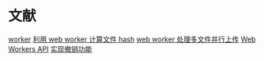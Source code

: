 # 文献

[worker](https://forum.vuejs.org/t/topic/37424 '')
[利用 web worker 计算文件 hash](https://juejin.cn/post/7054835731885195277 '')
[web worker 处理多文件并行上传](https://www.jianshu.com/p/1708a6f4037d?u_atoken=2bb03ddb-315f-4d2b-816f-963a624a2522&u_asession=01vQO6n0oM0pEoKBlFcj-ZsYJKx0FurywpxW2RLJle-rjKvXj2EMksapJ5qTyVtfNyX0KNBwm7Lovlpxjd_P_q4JsKWYrT3W_NKPr8w6oU7K9m6SnRtcLBsgi8V0uudJRrslvTX-jMTLEIhdGFg3rxgWBkFo3NEHBv0PZUm6pbxQU&u_asig=05tEalDYrblwTTXEybyjjLFOmmmLze9lZIUdJIsNVEZbNBXKFRVCfEaXF-4bcsblCZ3NN98ZLYvs3fGNLKnXFOQiDnRfGik0DD5O-nCaSvVsypmC5tgxyEHsGQ1jMI2gOgsk0SZgpIMnvr2E2gwFYnEFyelx3tkH4-RzxY-Dns8oL9JS7q8ZD7Xtz2Ly-b0kmuyAKRFSVJkkdwVUnyHAIJzU-DVbMA3p4uSsRqf0JtAAx61n2AlfXcDjnU13b_NTS26FPw117USKdEPc8n7HkzU-3h9VXwMyh6PgyDIVSG1W_fEWMfZYMBXWe9TWBdzIScKeygxeHAQG7k2UAxXkV7vuOICv0J8_4ZVX4LPMp-s0W-Ex5QUL6TnAZ7o63F5z2JmWspDxyAEEo4kbsryBKb9Q&u_aref=qFS87dn8Ua8%2BGJMIUJxOcQALYeM%3D '')
[Web Workers API](https://developer.mozilla.org/zh-CN/docs/Web/API/Web_Workers_API/Using_web_workers#web_workers_api '')
[实现撤销功能]( '')
